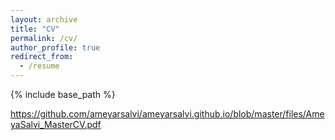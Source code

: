 ```yaml
---
layout: archive
title: "CV"
permalink: /cv/
author_profile: true
redirect_from:
  - /resume
---
```


{% include base_path %}


<object data = "[files/AmeyaSalvi_MasterCV.pdf](https://github.com/ameyarsalvi/ameyarsalvi.github.io/blob/master/files/AmeyaSalvi_MasterCV.pdf)" type ="application/pdf" width = "100%">
</object>  

https://github.com/ameyarsalvi/ameyarsalvi.github.io/blob/master/files/AmeyaSalvi_MasterCV.pdf 
